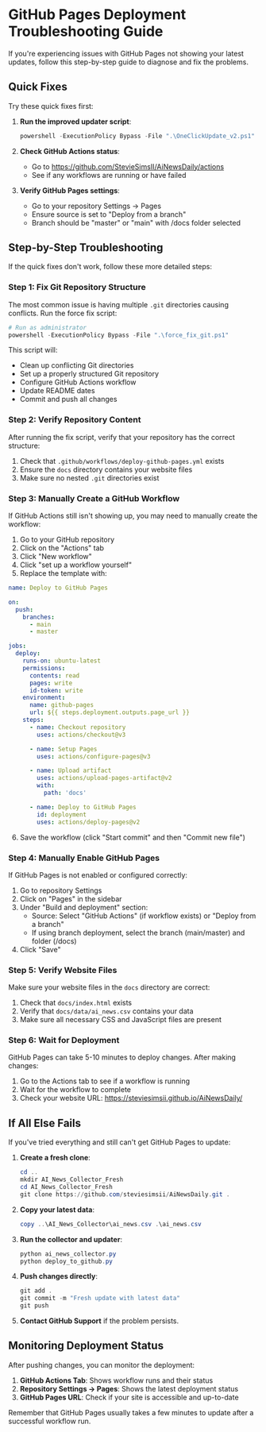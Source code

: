# GitHub Pages Deployment Troubleshooting Guide

If you're experiencing issues with GitHub Pages not showing your latest updates, follow this step-by-step guide to diagnose and fix the problems.

## Quick Fixes

Try these quick fixes first:

1. **Run the improved updater script**:
   ```powershell
   powershell -ExecutionPolicy Bypass -File ".\OneClickUpdate_v2.ps1"
   ```

2. **Check GitHub Actions status**:
   - Go to https://github.com/StevieSimsII/AiNewsDaily/actions
   - See if any workflows are running or have failed

3. **Verify GitHub Pages settings**:
   - Go to your repository Settings → Pages
   - Ensure source is set to "Deploy from a branch"
   - Branch should be "master" or "main" with /docs folder selected

## Step-by-Step Troubleshooting

If the quick fixes don't work, follow these more detailed steps:

### Step 1: Fix Git Repository Structure

The most common issue is having multiple `.git` directories causing conflicts. Run the force fix script:

```powershell
# Run as administrator
powershell -ExecutionPolicy Bypass -File ".\force_fix_git.ps1"
```

This script will:
- Clean up conflicting Git directories
- Set up a properly structured Git repository
- Configure GitHub Actions workflow
- Update README dates
- Commit and push all changes

### Step 2: Verify Repository Content

After running the fix script, verify that your repository has the correct structure:

1. Check that `.github/workflows/deploy-github-pages.yml` exists
2. Ensure the `docs` directory contains your website files
3. Make sure no nested `.git` directories exist

### Step 3: Manually Create a GitHub Workflow

If GitHub Actions still isn't showing up, you may need to manually create the workflow:

1. Go to your GitHub repository
2. Click on the "Actions" tab
3. Click "New workflow"
4. Click "set up a workflow yourself"
5. Replace the template with:

```yaml
name: Deploy to GitHub Pages

on:
  push:
    branches:
      - main
      - master

jobs:
  deploy:
    runs-on: ubuntu-latest
    permissions:
      contents: read
      pages: write
      id-token: write
    environment:
      name: github-pages
      url: ${{ steps.deployment.outputs.page_url }}
    steps:
      - name: Checkout repository
        uses: actions/checkout@v3

      - name: Setup Pages
        uses: actions/configure-pages@v3

      - name: Upload artifact
        uses: actions/upload-pages-artifact@v2
        with:
          path: 'docs'

      - name: Deploy to GitHub Pages
        id: deployment
        uses: actions/deploy-pages@v2
```

6. Save the workflow (click "Start commit" and then "Commit new file")

### Step 4: Manually Enable GitHub Pages

If GitHub Pages is not enabled or configured correctly:

1. Go to repository Settings
2. Click on "Pages" in the sidebar
3. Under "Build and deployment" section:
   - Source: Select "GitHub Actions" (if workflow exists) or "Deploy from a branch"
   - If using branch deployment, select the branch (main/master) and folder (/docs)
4. Click "Save"

### Step 5: Verify Website Files

Make sure your website files in the `docs` directory are correct:

1. Check that `docs/index.html` exists
2. Verify that `docs/data/ai_news.csv` contains your data
3. Make sure all necessary CSS and JavaScript files are present

### Step 6: Wait for Deployment

GitHub Pages can take 5-10 minutes to deploy changes. After making changes:

1. Go to the Actions tab to see if a workflow is running
2. Wait for the workflow to complete
3. Check your website URL: https://steviesimsii.github.io/AiNewsDaily/

## If All Else Fails

If you've tried everything and still can't get GitHub Pages to update:

1. **Create a fresh clone**: 
   ```powershell
   cd ..
   mkdir AI_News_Collector_Fresh
   cd AI_News_Collector_Fresh
   git clone https://github.com/steviesimsii/AiNewsDaily.git .
   ```

2. **Copy your latest data**:
   ```powershell
   copy ..\AI_News_Collector\ai_news.csv .\ai_news.csv
   ```

3. **Run the collector and updater**:
   ```powershell
   python ai_news_collector.py
   python deploy_to_github.py
   ```

4. **Push changes directly**:
   ```powershell
   git add .
   git commit -m "Fresh update with latest data"
   git push
   ```

5. **Contact GitHub Support** if the problem persists.

## Monitoring Deployment Status

After pushing changes, you can monitor the deployment:

1. **GitHub Actions Tab**: Shows workflow runs and their status
2. **Repository Settings → Pages**: Shows the latest deployment status
3. **GitHub Pages URL**: Check if your site is accessible and up-to-date

Remember that GitHub Pages usually takes a few minutes to update after a successful workflow run.
